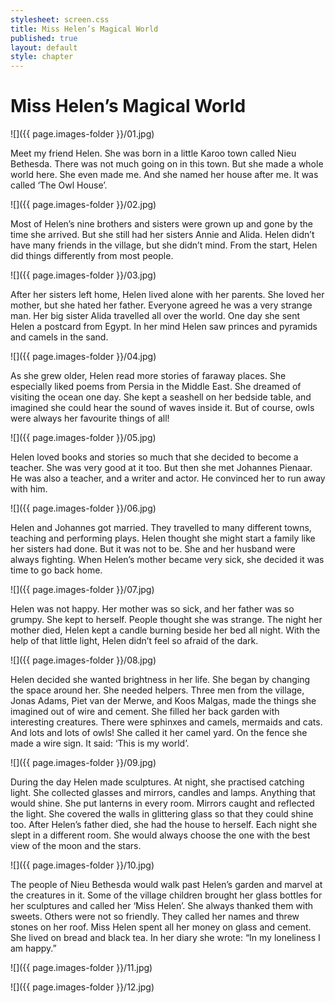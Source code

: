 ```yaml
---
stylesheet: screen.css
title: Miss Helen’s Magical World
published: true
layout: default
style: chapter
---
```


# Miss Helen’s Magical World

![]({{ page.images-folder }}/01.jpg)

Meet my friend Helen. She was born in a little Karoo town called Nieu Bethesda. There was not much going on in this town. But she made a whole world here. She even made me. And she named her house after me. It was called ‘The Owl House’.

![]({{ page.images-folder }}/02.jpg)

Most of Helen’s nine brothers and sisters were grown up and gone by the time she arrived. But she still had her sisters Annie and Alida.  Helen didn’t have many friends in the village, but she didn’t mind. From the start, Helen did things differently from most people.

![]({{ page.images-folder }}/03.jpg)

After her sisters left home, Helen lived alone with her parents. She loved her mother, but she hated her father. Everyone agreed he was a very strange man. Her big sister Alida travelled all over the world. One day she sent Helen a postcard from Egypt. In her mind Helen saw princes and pyramids and camels in the sand.

![]({{ page.images-folder }}/04.jpg)

As she grew older, Helen read more stories of faraway places. She especially liked poems from Persia in the Middle East. She dreamed of visiting the ocean one day. She kept a seashell on her bedside table, and imagined she could hear the sound of waves inside it. But of course, owls were always her favourite things of all!

![]({{ page.images-folder }}/05.jpg)

Helen loved books and stories so much that she decided to become a teacher. She was very good at it too. But then she met Johannes Pienaar. He was also a teacher, and a writer and actor. He convinced her to run away with him.

![]({{ page.images-folder }}/06.jpg)

Helen and Johannes got married. They travelled to many different towns, teaching and performing plays. Helen thought she might start a family like her sisters had done. But it was not to be. She and her husband were always fighting. When Helen’s mother became very sick, she decided it was time to go back home.

![]({{ page.images-folder }}/07.jpg)

Helen was not happy. Her mother was so sick, and her father was so grumpy. She kept to herself. People thought she was strange. The night her mother died, Helen kept a candle burning beside her bed all night. With the help of that little light, Helen didn’t feel so afraid of the dark.

![]({{ page.images-folder }}/08.jpg)

Helen decided she wanted brightness in her life. She began by changing the space around her. She needed helpers. Three men from the village, Jonas Adams, Piet van der Merwe, and Koos Malgas, made the things she imagined out of wire and cement. She filled her back garden with interesting creatures. There were sphinxes and camels, mermaids and cats. And lots and lots of owls! She called it her camel yard. On the fence she made a wire sign. It said: ‘This is my world’.

![]({{ page.images-folder }}/09.jpg)

During the day Helen made sculptures. At night, she practised catching light. She collected glasses and mirrors, candles and lamps. Anything that would shine. She put lanterns in every room. Mirrors caught and reflected the light. She covered the walls in glittering glass so that they could shine too. After Helen’s father died, she had the house to herself. Each night she slept in a different room. She would always choose the one with the best view of the moon and the stars.

![]({{ page.images-folder }}/10.jpg)

The people of Nieu Bethesda would walk past Helen’s garden and marvel at the creatures in it. Some of the village children brought her glass bottles for her sculptures and called her ‘Miss Helen’. She always thanked them with sweets. Others were not so friendly. They called her names and threw stones on her roof.
Miss Helen spent all her money on glass and cement. She lived on bread and black tea. In her diary she wrote: “In my loneliness I am happy.”

![]({{ page.images-folder }}/11.jpg)



![]({{ page.images-folder }}/12.jpg)
